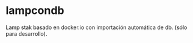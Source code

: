 # lampcondb
Lamp stak basado en docker.io con importación automática de db. (sólo para desarrollo).
